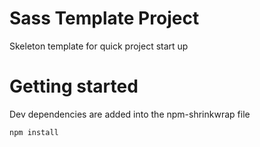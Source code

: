 # Sass Template Project

Skeleton template for quick project start up 

# Getting started

Dev dependencies are added into the npm-shrinkwrap file

```shell
npm install
```